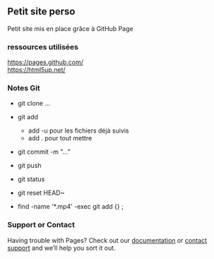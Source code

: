 ## Petit site perso

Petit site mis en place grâce à GitHub Page

### ressources utilisées

https://pages.github.com/  <br>
https://html5up.net/


### Notes Git

* git clone ...

* git add <fichers> <br>
	+ add -u pour les fichiers déjà suivis
	+ add . pour tout mettre
* git commit -m "..."
* git push

* git status

* git reset HEAD~
* find -name '*.mp4' -exec git add {} \;


### Support or Contact

Having trouble with Pages? Check out our [documentation](https://help.github.com/categories/github-pages-basics/) or [contact support](https://github.com/contact) and we’ll help you sort it out.
